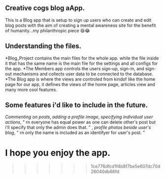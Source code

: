 ## Creative cogs blog aApp.
 This is a Blog app that is setup to sign up users who can create and edit blog posts with the aim of creating a mental awareness site for the benefit of humanity...my philanthropic piece 😆😂
 
 
## Understanding the files.
*Blog_Project contains the main files for the whole app. while the file inside it that has the same name is the main file for the settings and all configs for the app.
*The Members app controls the users sign-up, sign-in, and sign-out mechanisms and collects user data to be connected to the database.
*The Blog app is where the views are controled from kindof like the home page for our app, it defines the views of the home page, articles view and many more cool features.

## Some features i'd like to include in the future.
_Commenting on posts_, 
_adding a profile image_, 
_specifying individual user actions_, " rn everyone has equal power as one can delete other's post but i'll specify that only the admin does that. " , 
_profile photos beside user's blog_, " rn only the name is included as an identifyer for user's post. "


# I hope you enjoy the app.
>>>>>>> 1ce776dfcd1f4b8f7be5e607dc70d26040db66fd
